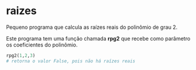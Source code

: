 # raizes

Pequeno programa que calcula as raízes reais do polinômio de grau 2.

Este programa tem uma função chamada **rpg2** que recebe como parâmetro os coeficientes do polinômio.

```python
rpg2(1,2,3)
# retorna o valor False, pois não há raízes reais

```
